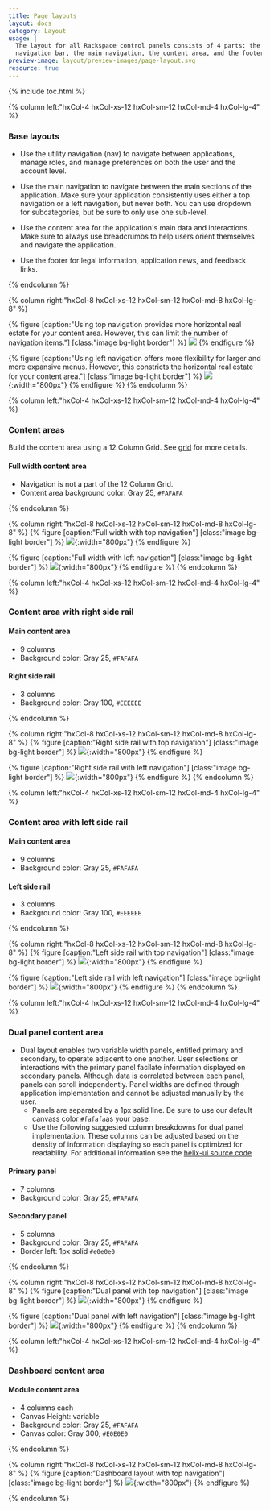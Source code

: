 ```yaml
---
title: Page layouts
layout: docs
category: Layout
usage: |
  The layout for all Rackspace control panels consists of 4 parts: the account
  navigation bar, the main navigation, the content area, and the footer.
preview-image: layout/preview-images/page-layout.svg
resource: true
---
```


{% include toc.html %}

<section class="static-section"  markdown="1">
<div class="hxRow"  markdown="1">
{% column left:"hxCol-4 hxCol-xs-12 hxCol-sm-12 hxCol-md-4 hxCol-lg-4" %}

### Base layouts
- Use the utility navigation (nav) to navigate between applications, manage roles, and manage preferences on both the user and the account level.

- Use the main navigation to navigate between the main sections of the application. Make sure your application consistently uses either a top navigation or a left navigation, but never both. You can use dropdown for subcategories, but be sure to only use one sub-level.

- Use the content area for the application's main data and interactions. Make sure to always use breadcrumbs to help users orient themselves and navigate the application.

- Use the footer for legal information, application news, and feedback links.

{% endcolumn %}

{% column right:"hxCol-8 hxCol-xs-12 hxCol-sm-12 hxCol-md-8 hxCol-lg-8" %}

{% figure [caption:"Using top navigation provides more horizontal real estate for
your content area. However, this can limit the number of navigation items."] [class:"image bg-light border"] %}
![]({{site.url}}/assets/images/layout/page-layouts/layout-navigation-top.png)
{% endfigure %}

{% figure [caption:"Using left navigation offers more flexibility for larger and
more expansive menus. However, this constricts the horizontal real estate for your
content area."] [class:"image bg-light border"] %}
![]({{site.url}}/assets/images/layout/page-layouts/layout-navigation-side.png){:width="800px"}
{% endfigure %}
{% endcolumn %}
</div>
</section>

<section class="static-section"  markdown="1">
<div class="hxRow"  markdown="1">
{% column left:"hxCol-4 hxCol-xs-12 hxCol-sm-12 hxCol-md-4 hxCol-lg-4" %}

### Content areas

Build the content area using a 12 Column Grid. See [grid](/layout/grid) for more details.

#### Full width content area
- Navigation is not a part of the 12 Column Grid.
- Content area background color: Gray 25, `#FAFAFA`

{% endcolumn %}

{% column right:"hxCol-8 hxCol-xs-12 hxCol-sm-12 hxCol-md-8 hxCol-lg-8" %}
{% figure [caption:"Full width with top navigation"] [class:"image bg-light border"] %}
![]({{site.url}}/assets/images/layout/page-layouts/layout-content-full-top-nav.png){:width="800px"}
{% endfigure %}

{% figure [caption:"Full width with left navigation"] [class:"image bg-light border"] %}
![]({{site.url}}/assets/images/layout/page-layouts/layout-content-full-side-nav.png){:width="800px"}
{% endfigure %}
{% endcolumn %}
</div>
</section>

<section class="static-section"  markdown="1">
<div class="hxRow"  markdown="1">
{% column left:"hxCol-4 hxCol-xs-12 hxCol-sm-12 hxCol-md-4 hxCol-lg-4" %}

### Content area with right side rail

#### Main content area

- 9 columns
- Background color: Gray 25, `#FAFAFA`

#### Right side rail

- 3 columns
- Background color: Gray 100, `#EEEEEE`

{% endcolumn %}

{% column right:"hxCol-8 hxCol-xs-12 hxCol-sm-12 hxCol-md-8 hxCol-lg-8" %}
{% figure [caption:"Right side rail with top navigation"] [class:"image bg-light border"] %}
![]({{site.url}}/assets/images/layout/page-layouts/layout-right-side-rail-top-nav.png){:width="800px"}
{% endfigure %}

{% figure [caption:"Right side rail with left navigation"] [class:"image bg-light border"] %}
![]({{site.url}}/assets/images/layout/page-layouts/layout-right-side-rail-side-nav.png){:width="800px"}
{% endfigure %}
{% endcolumn %}
</div>
</section>

<section class="static-section"  markdown="1">
<div class="hxRow"  markdown="1">
{% column left:"hxCol-4 hxCol-xs-12 hxCol-sm-12 hxCol-md-4 hxCol-lg-4" %}

### Content area with left side rail

#### Main content area

- 9 columns
- Background color: Gray 25, `#FAFAFA`

#### Left side rail
- 3 columns
- Background color: Gray 100, `#EEEEEE`

{% endcolumn %}

{% column right:"hxCol-8 hxCol-xs-12 hxCol-sm-12 hxCol-md-8 hxCol-lg-8" %}
{% figure [caption:"Left side rail with top navigation"] [class:"image bg-light border"] %}
![]({{site.url}}/assets/images/layout/page-layouts/layout-left-side-rail-top-nav.png){:width="800px"}
{% endfigure %}

{% figure [caption:"Left side rail with left navigation"] [class:"image bg-light border"] %}
![]({{site.url}}/assets/images/layout/page-layouts/layout-left-side-rail-side-nav.png){:width="800px"}
{% endfigure %}
{% endcolumn %}
</div>
</section>

<section class="static-section"  markdown="1">
<div class="hxRow"  markdown="1">
{% column left:"hxCol-4 hxCol-xs-12 hxCol-sm-12 hxCol-md-4 hxCol-lg-4" %}

### Dual panel content area

- Dual layout enables two variable width panels, entitled primary and secondary, to operate adjacent to one another. User selections or interactions with the primary panel facilate information displayed on secondary panels. Although data is correlated between each panel, panels can scroll independently. Panel widths are defined through application implementation and cannot be adjusted manually by the user.
  - Panels are separated by a 1px solid line. Be sure to use our default canvass color `#fafafa`as your base.
  - Use the following suggested column breakdowns for dual panel implementation. These columns can be adjusted based on the density of information displaying so each panel is optimized for readability. For additional information see the [helix-ui source code](https://rackerlabs.github.io/helix-ui/components/layouts/horizontal-layout-template.html)

#### Primary panel

- 7 columns
- Background color: Gray 25, `#FAFAFA`

#### Secondary panel
- 5 columns
- Background color: Gray 25, `#FAFAFA`
- Border left: 1px solid `#e0e0e0`

{% endcolumn %}

{% column right:"hxCol-8 hxCol-xs-12 hxCol-sm-12 hxCol-md-8 hxCol-lg-8" %}
{% figure [caption:"Dual panel with top navigation"] [class:"image bg-light border"] %}
![]({{site.url}}/assets/images/layout/page-layouts/dual-panel-topnav.png){:width="800px"}
{% endfigure %}

{% figure [caption:"Dual panel with left navigation"] [class:"image bg-light border"] %}
![]({{site.url}}/assets/images/layout/page-layouts/dual-panel-sidenav.png){:width="800px"}
{% endfigure %}
{% endcolumn %}
</div>
</section>


<section class="static-section"  markdown="1">


<div class="hxRow"  markdown="1">
{% column left:"hxCol-4 hxCol-xs-12 hxCol-sm-12 hxCol-md-4 hxCol-lg-4" %}

### Dashboard content area

#### Module content area
- 4 columns each
- Canvas Height: variable
- Background color: Gray 25, `#FAFAFA`
- Canvas color: Gray 300, `#E0E0E0`

{% endcolumn %}

{% column right:"hxCol-8 hxCol-xs-12 hxCol-sm-12 hxCol-md-8 hxCol-lg-8" %}
{% figure [caption:"Dashboard layout with top navigation"] [class:"image bg-light border"] %}
![]({{site.url}}/assets/images/layout/page-layouts/layout-dashboard-top-nav.png){:width="800px"}
{% endfigure %}
<!--
{% figure [caption:"Dashboard layout with side navigation"] [class:"image bg-light border"] %}
![]({{site.cdn_url}}/img/layout/layout-dashboard-side.png)
{% endfigure %}
-->
{% endcolumn %}
</div>
</section>